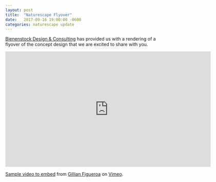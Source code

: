 ```yaml
---
layout: post
title:  "Naturescape Flyover"
date:   2017-09-16 19:00:00 -0600
categories: naturescape update
---
```


[Bienenstock Design & Consulting](http://www.naturalplaygrounds.ca/portfolio) has provided us with
a rendering of a flyover of the concept design that we are excited to share with you.

<iframe src="https://player.vimeo.com/video/112866269" width="640" height="360" frameborder="0" webkitallowfullscreen mozallowfullscreen allowfullscreen></iframe>
<p><a href="https://vimeo.com/112866269">Sample video to embed</a> from <a href="https://vimeo.com/user31063077">Gillian Figueroa</a> on <a href="https://vimeo.com">Vimeo</a>.</p>
